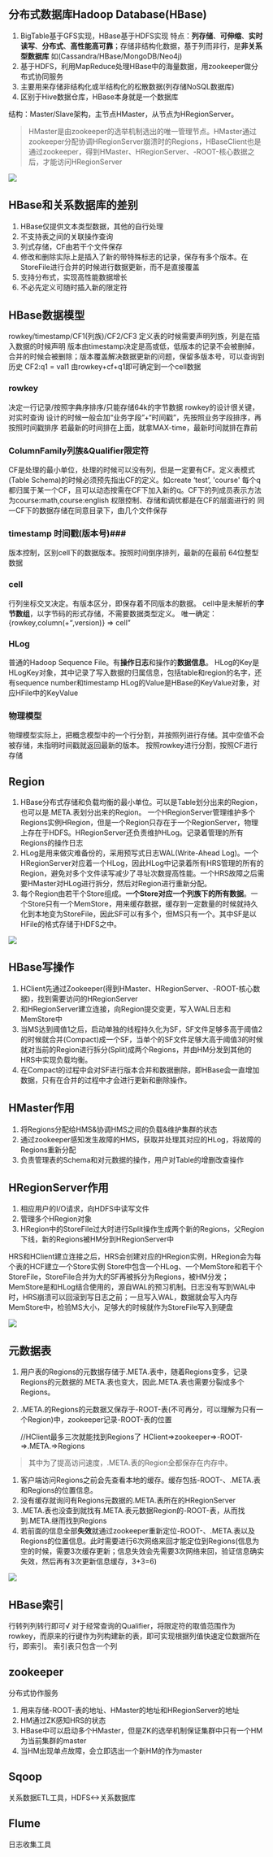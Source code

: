 ## 分布式数据库Hadoop Database(HBase) ##
1. BigTable基于GFS实现，HBase基于HDFS实现
特点：**列存储**、**可伸缩**、**实时读写**、**分布式**、**高性能高可靠**；存储非结构化数据，基于列而非行，是**非关系型数据库** 如(Cassandra/HBase/MongoDB/Neo4j)
2. 基于HDFS，利用MapReduce处理HBase中的海量数据，用zookeeper做分布式协同服务
3. 主要用来存储非结构化或半结构化的松散数据(列存储NoSQL数据库)
4. 区别于Hive数据仓库，HBase本身就是一个数据库

结构：Master/Slave架构，主节点HMaster，从节点为HRegionServer。

> HMaster是由zookeeper的选举机制选出的唯一管理节点。HMaster通过zookeeper分配协调HRegionServer崩溃时的Regions，HBaseClient也是通过zookeeper，得到HMaster、HRegionServer、-ROOT-核心数据之后，才能访问HRegionServer

![](https://uploadfiles.nowcoder.com/images/20190524/4206388_1558706443205_D3529FCA4176D9B2F36EADAC74ABA0C4)

## HBase和关系数据库的差别 ##
1. HBase仅提供文本类型数据，其他的自行处理
2. 不支持表之间的关联操作查询
3. 列式存储，CF由若干个文件保存
4. 修改和删除实际上是插入了新的带特殊标志的记录，保存有多个版本。在StoreFile进行合并的时候进行数据更新，而不是直接覆盖
5. 支持分布式，实现高性能数据增长
6. 不必先定义可随时插入新的限定符

## HBase数据模型 ##
rowkey/timestamp/CF1(列族)/CF2/CF3
定义表的时候需要声明列族，列是在插入数据的时候声明
版本由timestamp决定是高或低，低版本的记录不会被删掉，合并的时候会被删除；版本覆盖解决数据更新的问题，保留多版本号，可以查询到历史
CF2:q1 = val1 由rowkey+cf+q1即可确定到一个cell数据

### rowkey ###
决定一行记录/按照字典序排序/只能存储64k的字节数据
rowkey的设计很关键，对实时查询
设计的时候一般会加“业务字段”+“时间戳”，先按照业务字段排序，再按照时间戳排序
若最新的时间排在上面，就拿MAX-time，最新时间就排在靠前

### ColumnFamily列族&Qualifier限定符 ###
CF是处理的最小单位，处理的时候可以没有列，但是一定要有CF。定义表模式(Table Schema)的时候必须预先指出CF的定义。如create ‘test’, 'course'
每个q都归属于某一个CF，且可以动态按需在CF下加入新的q。CF下的列成员表示方法为course:math,course:english
权限控制、存储和调优都是在CF的层面进行的
同一CF下的数据存储在同意目录下，由几个文件保存

### timestamp 时间戳(版本号)###
版本控制，区别cell下的数据版本。按照时间倒序排列，最新的在最前
64位整型数据

### cell ###
行列坐标交叉决定。有版本区分，即保存着不同版本的数据。
cell中是未解析的**字节数组**，以字节码的形式存储，不需要数据类型定义。
唯一确定：{rowkey,column(<cf>+<q>,version)} => cell

### HLog ###
普通的Hadoop Sequence File。有**操作日志**和操作的**数据信息**。
HLog的Key是HLogKey对象，其中记录了写入数据的归属信息，包括table和region的名字，还有sequence number和timestamp
HLog的Value是HBase的KeyValue对象，对应HFile中的KeyValue

### 物理模型 ###
物理模型实际上，把概念模型中的一个行分割，并按照列进行存储。其中空值不会被存储，未指明时间戳就返回最新的版本。
按照rowkey进行分割，按照CF进行存储

## Region ##
1. HBase分布式存储和负载均衡的最小单位。可以是Table划分出来的Region，也可以是.META.表划分出来的Region。
一个HRegionServer管理维护多个Regions实例HRegion，但是一个Region只存在于一个RegionServer，物理上存在于HDFS。HRegionServer还负责维护HLog。记录着管理的所有Regions的操作日志
2. HLog是用来做灾难备份的，采用预写式日志WAL(Write-Ahead Log)。一个HRegionServer对应着一个HLog，因此HLog中记录着所有HRS管理的所有的Region，避免对多个文件读写减少了寻址次数提高性能。一个HRS故障之后需要HMaster对HLog进行拆分，然后对Region进行重新分配。
3. 每个Region由若干个Store组成。**一个Store对应一个列族下的所有数据**。一个Store只有一个MemStore，用来缓存数据，缓存到一定数量的时候就持久化到本地变为StoreFile，因此SF可以有多个，但MS只有一个。其中SF是以HFile的格式存储于HDFS之中。

![](https://uploadfiles.nowcoder.com/images/20190524/4206388_1558706458776_30D3AF1CE259BA1F0F2E8E421B1D3E54)

## HBase写操作 ##
1. HClient先通过Zookeeper(得到HMaster、HRegionServer、-ROOT-核心数据)，找到需要访问的HRegionServer
2. 和HRegionServer建立连接，向Region提交变更，写入WAL日志和MemStore中
3. 当MS达到阈值1之后，启动单独的线程持久化为SF，SF文件足够多高于阈值2的时候就合并(Compact)成一个SF，当单个的SF文件足够大高于阈值3的时候就对当前的Region进行拆分(Split)成两个Regions，并由HM分发到其他的HRS中实现负载均衡。
4. 在Compact的过程中会对SF进行版本合并和数据删除，即HBase会一直增加数据，只有在合并的过程中才会进行更新和删除操作。

## HMaster作用 ##
1. 将Regions分配给HMS&协调HMS之间的负载&维护集群的状态
2. 通过zookeeper感知发生故障的HMS，获取并处理其对应的HLog，将故障的Regions重新分配
3. 负责管理表的Schema和对元数据的操作，用户对Table的增删改查操作

## HRegionServer作用 ##
1. 相应用户的I/O请求，向HDFS中读写文件
2. 管理多个HRegion对象
3. HRegion中的StoreFile过大时进行Split操作生成两个新的Regions，父Region下线，新的Regions被HM分到HRegionServer中

HRS和HClient建立连接之后，HRS会创建对应的HRegion实例，HRegion会为每个表的HCF建立一个Store实例
Store中包含一个HLog、一个MemStore和若干个StoreFile，StoreFile合并为大的SF再被拆分为Regions，被HM分发；
MemStore是和HLog结合使用的，源自WAL的预习机制。日志没有写到WAL中时，HRS崩溃可以回滚到写日志之前；一旦写入WAL，数据就会写入内存MemStore中，检验MS大小，足够大的时候就作为StoreFile写入到硬盘

![](https://uploadfiles.nowcoder.com/images/20190525/4206388_1558794527381_985F1362C55C9E5953811D171D935C3F)

## 元数据表 ##
1. 用户表的Regions的元数据存储于.META.表中，随着Regions变多，记录Regions的元数据的.META.表也变大，因此.META.表也需要分裂成多个Regions。
2. .META.的Regions的元数据又保存于-ROOT-表(不可再分，可以理解为只有一个Region)中，zookeeper记录-ROOT-表的位置


	//HClient最多三次就能找到Regions了
	HClient=>zookeeper=>-ROOT-=>.META.=>Regions
> 其中为了提高访问速度，.META.表的Region全都保存在内存中。

1. 客户端访问Regions之前会先查看本地的缓存。缓存包括-ROOT-、.META.表和Regions的位置信息。
2. 没有缓存就询问有Regions元数据的.META.表所在的HRegionServer
3. .META.表也没查到就找有.META.表元数据Region的-ROOT-表，从而找到.META.继而找到Regions
4. 若前面的信息全部**失效**就通过zookeeper重新定位-ROOT-、.META.表以及Regions的位置信息。此时需要进行6次网络来回才能定位到Regions(信息为空的时候，需要3次缓存更新；信息失效会先需要3次网络来回，验证信息确实失效，然后再有3次更新信息缓存，3+3=6)


![](https://uploadfiles.nowcoder.com/images/20190524/4206388_1558706472244_73AC7C87A9A6D2EB3C6C3DEB988F62B4)

## HBase索引 ##
行转列列转行即可√
对于经常查询的Qualifier，将限定符的取值范围作为rowkey，而原来的行键作为列构建新的表，即可实现根据列值快速定位数据所在行，即索引。
索引表只包含一个列

## zookeeper ##
分布式协作服务
1. 用来存储-ROOT-表的地址、HMaster的地址和HRegionServer的地址
2. HM通过ZK感知HRS的状态
3. HBase中可以启动多个HMaster，但是ZK的选举机制保证集群中只有一个HM为当前集群的master
4. 当HM出现单点故障，会立即选出一个新HM的作为master

## Sqoop ##
关系数据ETL工具，HDFS<->关系数据库

## Flume ##
日志收集工具